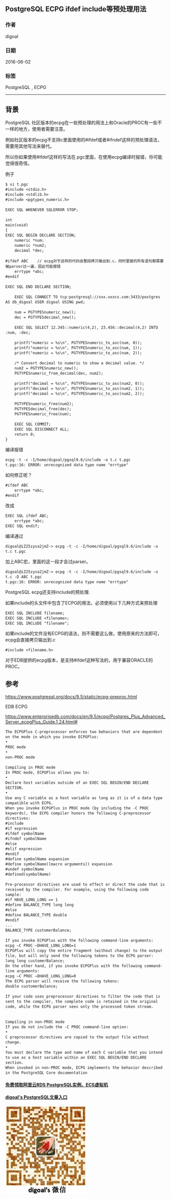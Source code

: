 ## PostgreSQL ECPG ifdef include等预处理用法  
                                                                     
### 作者                                                                     
digoal                                                                     
                                                                     
### 日期                                                                     
2016-06-02                                                                 
                                                                     
### 标签                                                                     
PostgreSQL , ECPG    
                                                                     
----                                                                     
                                                                     
## 背景       
PostgreSQL 社区版本的ecpg在一些预处理的用法上和Oracle的PROC有一些不一样的地方，使用者需要注意。    
  
例如社区版本的ecpg不支持c里面使用的#ifdef或者#ifndef这样的预处理语法，需要用其他写法来替代。    
  
所以你如果使用#ifdef这样的写法在.pgc里面，在使用ecpg编译时报错，你可能觉得很奇怪。    
  
例子      
  
```  
$ vi t.pgc  
#include <stdio.h>  
#include <stdlib.h>  
#include <pgtypes_numeric.h>  
  
EXEC SQL WHENEVER SQLERROR STOP;  
  
int  
main(void)  
{  
EXEC SQL BEGIN DECLARE SECTION;  
    numeric *num;  
    numeric *num2;  
    decimal *dec;  
  
#ifdef ABC    // ecpg对于这样的代码会整段拷贝输出到.c，同时里面的所有语句都需要被parser过一遍，因此可能报错  
    errtype *abc;  
#endif  
  
EXEC SQL END DECLARE SECTION;  
  
    EXEC SQL CONNECT TO tcp:postgresql://xxx.xxxcs.com:3433/postgres AS db_digoal USER digoal USING pwd;  
  
    num = PGTYPESnumeric_new();  
    dec = PGTYPESdecimal_new();  
  
    EXEC SQL SELECT 12.345::numeric(4,2), 23.456::decimal(4,2) INTO :num, :dec;  
  
    printf("numeric = %s\n", PGTYPESnumeric_to_asc(num, 0));  
    printf("numeric = %s\n", PGTYPESnumeric_to_asc(num, 1));  
    printf("numeric = %s\n", PGTYPESnumeric_to_asc(num, 2));  
  
    /* Convert decimal to numeric to show a decimal value. */  
    num2 = PGTYPESnumeric_new();  
    PGTYPESnumeric_from_decimal(dec, num2);  
  
    printf("decimal = %s\n", PGTYPESnumeric_to_asc(num2, 0));  
    printf("decimal = %s\n", PGTYPESnumeric_to_asc(num2, 1));  
    printf("decimal = %s\n", PGTYPESnumeric_to_asc(num2, 2));  
  
    PGTYPESnumeric_free(num2);  
    PGTYPESdecimal_free(dec);  
    PGTYPESnumeric_free(num);  
  
    EXEC SQL COMMIT;  
    EXEC SQL DISCONNECT ALL;  
    return 0;  
}  
```  
  
编译报错    
  
```  
ecpg -t -c -I/home/digoal/pgsql9.6/include -o t.c t.pgc  
t.pgc:16: ERROR: unrecognized data type name "errtype"  
```  
  
如何修正呢？      
  
```  
#ifdef ABC  
    errtype *abc;  
#endif  
```  
  
改成    
  
```  
EXEC SQL ifdef ABC;  
    errtype *abc;  
EXEC SQL endif;  
```  
  
编译通过    
  
```  
digoal@iZ25zysa2jmZ-> ecpg -t -c -I/home/digoal/pgsql9.6/include -o t.c t.pgc  
```  
  
加上ABC宏，里面的这一段才会过parser。     
  
```  
digoal@iZ25zysa2jmZ-> ecpg -t -c -I/home/digoal/pgsql9.6/include -o t.c -D ABC t.pgc  
t.pgc:16: ERROR: unrecognized data type name "errtype"  
```  
  
PostgreSQL ecpg还支持include的预处理.    
  
如果include的头文件中包含了ECPG的用法，必须使用以下几种方式来预处理       
  
```  
EXEC SQL INCLUDE filename;  
EXEC SQL INCLUDE <filename>;  
EXEC SQL INCLUDE "filename";  
```  
  
如果include的文件没有ECPG的语法，则不需要这么做，使用原来的方法即可，ecpg会直接拷贝输出到.c      
  
```  
#include <filename.h>  
```  
  
对于EDB提供的ecpg版本，是支持#ifdef这种写法的，用于兼容ORACLE的PROC。    
  
## 参考    
https://www.postgresql.org/docs/9.5/static/ecpg-preproc.html    
  
EDB ECPG    
  
https://www.enterprisedb.com/docs/en/9.5/ecpg/Postgres_Plus_Advanced_Server_ecpgPlus_Guide.1.24.html#  
  
```  
The ECPGPlus C-preprocessor enforces two behaviors that are dependent on the mode in which you invoke ECPGPlus:  
•  
PROC mode  
•  
non-PROC mode  
  
Compiling in PROC mode  
In PROC mode, ECPGPlus allows you to:  
•  
Declare host variables outside of an EXEC SQL BEGIN/END DECLARE SECTION.  
•  
Use any C variable as a host variable as long as it is of a data type compatible with ECPG.  
When you invoke ECPGPlus in PROC mode (by including the -C PROC keywords), the ECPG compiler honors the following C-preprocessor directives:  
#include  
#if expression  
#ifdef symbolName  
#ifndef symbolName  
#else  
#elif expression  
#endif  
#define symbolName expansion  
#define symbolName([macro arguments]) expansion  
#undef symbolName  
#defined(symbolName)  
  
Pre-processor directives are used to effect or direct the code that is received by the compiler. For example, using the following code sample:  
#if HAVE_LONG_LONG == 1  
#define BALANCE_TYPE long long  
#else  
#define BALANCE_TYPE double  
#endif  
...  
BALANCE_TYPE customerBalance;  
  
If you invoke ECPGPlus with the following command-line arguments:  
ecpg –C PROC –DHAVE_LONG_LONG=1  
ECPGPlus will copy the entire fragment (without change) to the output file, but will only send the following tokens to the ECPG parser:  
long long customerBalance;  
On the other hand, if you invoke ECPGPlus with the following command-line arguments:  
ecpg –C PROC –DHAVE_LONG_LONG=0  
The ECPG parser will receive the following tokens:  
double customerBalance;  
  
If your code uses preprocessor directives to filter the code that is sent to the compiler, the complete code is retained in the original code, while the ECPG parser sees only the processed token stream.  
  
  
Compiling in non-PROC mode  
If you do not include the -C PROC command-line option:  
•  
C preprocessor directives are copied to the output file without change.  
•  
You must declare the type and name of each C variable that you intend to use as a host variable within an EXEC SQL BEGIN/END DECLARE section.  
When invoked in non-PROC mode, ECPG implements the behavior described in the PostgreSQL Core documentation  
```  
  
  
  
  
  
  
  
  
  
  
  
  
  
#### [免费领取阿里云RDS PostgreSQL实例、ECS虚拟机](https://free.aliyun.com/ "57258f76c37864c6e6d23383d05714ea")
  
  
#### [digoal's PostgreSQL文章入口](https://github.com/digoal/blog/blob/master/README.md "22709685feb7cab07d30f30387f0a9ae")
  
  
![digoal's weixin](../pic/digoal_weixin.jpg "f7ad92eeba24523fd47a6e1a0e691b59")
  
  
  
  
  
  
  
